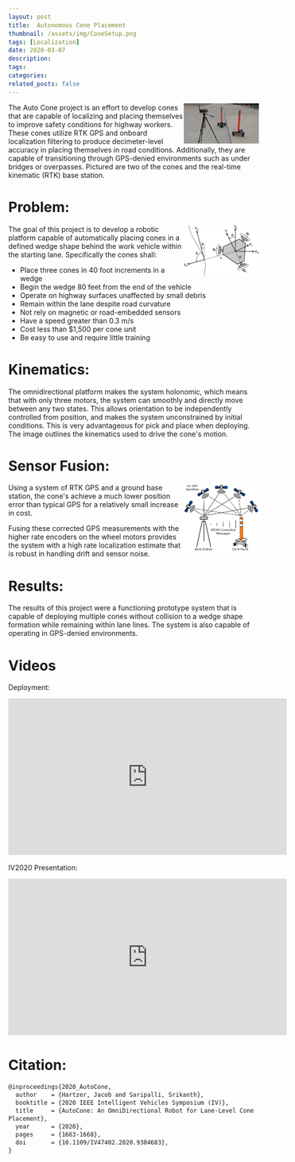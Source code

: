 ```yaml
---
layout: post
title:  Autonomous Cone Placement
thumbnail: /assets/img/ConeSetup.png
tags: [Localization]
date: 2020-03-07
description:
tags:
categories:
related_posts: false
---
```


<img src="/assets/img/ConeSetup.png" alt="cone" style="float:right;width:30%"/>

The Auto Cone project is an effort to develop cones that are capable of localizing and placing themselves to improve safety conditions for highway workers. These cones utilize RTK GPS and onboard localization filtering to produce decimeter-level accuracy in placing themselves in road conditions. Additionally, they are capable of transitioning through GPS-denied environments such as under bridges or overpasses. Pictured are two of the cones and the real-time kinematic (RTK) base station.

# Problem:

<img src="/assets/img/Kinematics.png" alt="Kinematics" style="float:right;width:30%"/>

The goal of this project is to develop a robotic platform capable of automatically placing cones in a defined wedge shape behind the work vehicle within the starting lane. Specifically the cones shall: 
- Place three cones in 40 foot increments in a wedge
- Begin the wedge 80 feet from the end of the vehicle
- Operate on highway surfaces unaffected by small debris
- Remain within the lane despite road curvature
- Not rely on magnetic or road-embedded sensors
- Have a speed greater than 0.3 m/s
- Cost less than $1,500 per cone unit
- Be easy to use and require little training


# Kinematics:

The omnidirectional platform makes the system holonomic, which means that with only three motors, the system can smoothly and directly move between any two states. This allows orientation to be independently controlled from position, and makes the system unconstrained by initial conditions. This is very advantageous for pick and place when deploying. The image outlines the kinematics used to drive the cone's motion. 

# Sensor Fusion:

<img src="/assets/img/RTK.png" alt="RTK GPS" style="float:right;width:30%"/>

Using a system of RTK GPS and a ground base station, the cone's achieve a much lower position error than typical GPS for a relatively small increase in cost. 

Fusing these corrected GPS measurements with the higher rate encoders on the wheel motors provides the system with a high rate localization estimate that is robust in handling drift and sensor noise. 

# Results:

The results of this project were a functioning prototype system that is capable of deploying multiple cones without collision to a wedge shape formation while remaining within lane lines. The system is also capable of operating in GPS-denied environments. 

# Videos

Deployment: 
<iframe width="560" height="315" src="https://www.youtube.com/embed/0hgOc2csaWE" frameborder="0" allow="accelerometer; autoplay; clipboard-write; encrypted-media; gyroscope; picture-in-picture" allowfullscreen></iframe>

IV2020 Presentation:
<iframe width="560" height="315" src="https://www.youtube.com/embed/cbcMwYcLUmk" frameborder="0" allow="accelerometer; autoplay; clipboard-write; encrypted-media; gyroscope; picture-in-picture" allowfullscreen></iframe>

# Citation:

```
@inproceedings{2020_AutoCone,
  author    = {Hartzer, Jacob and Saripalli, Srikanth},
  booktitle = {2020 IEEE Intelligent Vehicles Symposium (IV)},
  title     = {AutoCone: An OmniDirectional Robot for Lane-Level Cone Placement},
  year      = {2020},
  pages     = {1663-1668},
  doi       = {10.1109/IV47402.2020.9304683},
}
```